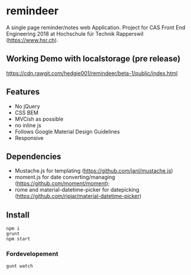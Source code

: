 # remindeer
A single page reminder/notes web Application. Project for CAS Front End Engineering 2018 at Hochschule für Technik Rapperswil (https://www.hsr.ch).

## Working Demo with localstorage (pre release)
https://cdn.rawgit.com/hedgie001/remindeer/beta-1/public/index.html

## Features
* No jQuery
* CSS BEM
* MVCish as possible
* no inline js
* Follows Google Material Design Guidelines
* Responsive

## Dependencies

* Mustache.js for templating (https://github.com/janl/mustache.js)
* moment.js for date converting/managing (https://github.com/moment/moment);
* rome and material-datetime-picker for datepicking (https://github.com/ripjar/material-datetime-picker)

## Install

```
npm i
grunt
npm start
```

### Fordevelopement
```
gunt watch
```
